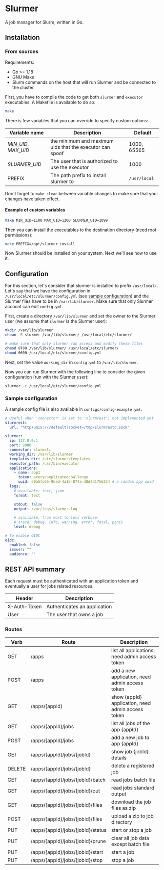 # Slurmer

A job manager for Slurm, written in Go.

## Installation

### From sources

Requirements:

- Go >= 1.18
- GNU Make
- Slurm commands on the host that will run Slurmer and be connected to the cluster

First, you have to compile the code to get both `slurmer` and `executor` executables. A Makefile is available to do so:

```bash
make
```

There is few variables that you can override to specify custom options:

| Variable name          | Description                                              | Default      |
| ---------------------- | -------------------------------------------------------- | ------------ |
| _MIN\_UID_, _MAX\_UID_ | the minimum and maximum uids that the executor can spoof | 1000, 65565  |
| _SLURMER\_UID_         | The user that is authorized to use the executor          | 1000         |
| PREFIX                 | The path prefix to install slurmer to                    | `/usr/local` |

Don't forget to `make clean` between variable changes to make sure that your changes have taken effect.

#### Example of custom variables

```bash
make MIN_UID=1100 MAX_UID=1200 SLURMER_UID=1099
```

Then you can install the executables to the destination directory (need root permissions):

```bash
make PREFIX=/opt/slurmer install
```

Now Slurmer should be installed on your system. Next we'll see how to use it.

## Configuration

For this section, let's consider that slurmer is installed to prefix `/usr/local/`. Let's say that we have the configuration in `/usr/local/etc/slurmer/config.yml` (see [sample configuration](#sample-configuration)) and the Slurmer files have to be in `/var/lib/slurmer`. Make sure that only Slurmer account can edit `config.yml`.

First, create a directory `/var/lib/slurmer` and set the owner to the Slurmer user (we assume that `slurmer` is the Slurmer user):

```bash
mkdir /var/lib/slurmer
chown -R slurmer /var/lib/slurmer/ /usr/local/etc/slurmer/

# make sure that only slurmer can access and modify these files
chmod 0700 /var/lib/slurmer/ /usr/local/etc/slurmer/
chmod 0600 /usr/local/etc/slurmer/config.yml
```

Next, set the value `working_dir` in `config.yml` to `/var/lib/slurmer`.

Now you can run Slurmer with the following line to consider the given configuration (run with the Slurmer user):

```bash
slurmer -c /usr/local/etc/slurmer/config.yml
```

### Sample configuration

A sample config file is also available in `configs/config-example.yml`.

```yaml
# Useful when 'connector' is set to 'slurmrest'; not implemented yet
slurmrest:
  url: "http+unix:///default?socket=/tmp/slurmrestd.sock"

slurmer:
  ip: 127.0.0.1
  port: 8080
  connector: slurmcli
  working_dir: /var/lib/slurmer
  templates_dir: /etc/slurmer/templates
  executor_path: /usr/bin/executor
  applications:
    - name: app1
      token: averycomplicatedchallenge
      uuid: a9a5fc66-9bed-4a13-874a-d8d7d1756224 # a random app uuid
  logs:
    # available: text, json
    format: text

    stdout: false
    output: /var/logs/slurmer.log

    # available, from most to less verbose:
    # trace, debug, info, warning, error, fatal, panic
    level: debug

# To enable OIDC
oidc:
  enabled: false
  issuer: ""
  audience: ""
```

## REST API summary

Each request must be authenticated with an application token and eventually a user for jobs related resources.

| Header       | Description                  |
| ------------ | ---------------------------- |
| X-Auth-Token | Authenticates an application |
| User         | The user that owns a job     |

### Routes

| Verb   | Route                             | Description                                       |
| ------ | --------------------------------- | ------------------------------------------------- |
| GET    | /apps                             | list all applications, need admin access token    |
| POST   | /apps                             | add a new application, need admin access token    |
| GET    | /apps/{appId}                     | show {appId} application, need admin access token |
| GET    | /apps/{appId}/jobs                | list all jobs of the app {appId}                  |
| POST   | /apps/{appId}/jobs                | add a new job to app {appId}                      |
| GET    | /apps/{appId}/jobs/{jobId}        | show job {jobId} details                          |
| DELETE | /apps/{appId}/jobs/{jobId}        | delete a registered job                           |
| GET    | /apps/{appId}/jobs/{jobId}/batch  | read jobs batch file                              |
| GET    | /apps/{appId}/jobs/{jobId}/out    | read jobs standard output                         |
| GET    | /apps/{appId}/jobs/{jobId}/files  | download the job files as zip                     |
| POST   | /apps/{appId}/jobs/{jobId}/files  | upload a zip to job directory                     |
| PUT    | /apps/{appId}/jobs/{jobId}/status | start or stop a job                               |
| PUT    | /apps/{appId}/jobs/{jobId}/prune  | clear all job data except batch file              |
| PUT    | /apps/{appId}/jobs/{jobId}/start  | start a job                                       |
| PUT    | /apps/{appId}/jobs/{jobId}/stop   | stop a job                                        |

